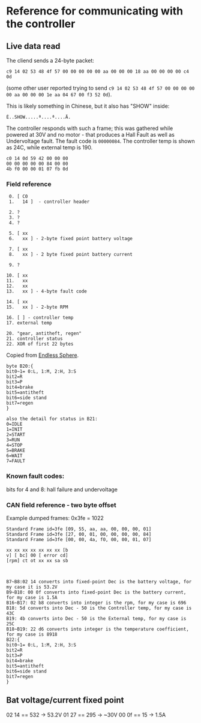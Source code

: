# Reference for communicating with the controller

## Live data read

The cliend sends a 24-byte packet:

```
c9 14 02 53 48 4f 57 00 00 00 00 00 aa 00 00 00 18 aa 00 00 00 00 c4 0d
```

(some other user reported trying to send `c9 14 02 53 48 4f 57 00 00 00 00 00 aa 00 00 00 1e aa 04 67 00 f3 52 0d`).

This is likely something in Chinese, but it also has "SHOW" inside:
```
É..SHOW.....ª....ª....Ä.
```

The controller responds with such a frame; this was gathered while powered at 30V and no motor - that produces
a Hall Fault as well as Undervoltage fault. The fault code is `00000084`. The controller temp is shown as 24C, while
external temp is 190.

```
c0 14 0d 59 42 00 00 00
00 00 00 00 00 84 00 00
4b f0 00 00 01 07 fb 0d
```

### Field reference

```
 0. [ C0 
 1.   14 ]  - controller header

 2. ?
 3. ?
 4. ?

 5. [ xx
 6.   xx ] - 2-byte fixed point battery voltage

 7. [ xx
 8.   xx ] - 2 byte fixed point battery current

 9. ?

10. [ xx
11.   xx
12.   xx
13.   xx ] - 4-byte fault code

14. [ xx
15.   xx ] - 2-byte RPM

16. [ ] - controller temp
17. external temp

20. "gear, antitheft, regen"
21. controller status
22. XOR of first 22 bytes

```

Copied from [Endless Sphere](https://endless-sphere.com/sphere/threads/votol-serial-communication-protocol.112970/).
```
byte B20:{
bit0~1= 0:L, 1:M, 2:H, 3:S
bit2=R
bit3=P
bit4=brake
bit5=antitheft
bit6=side stand
bit7=regen
}

also the detail for status in B21:
0=IDLE
1=INIT
2=START
3=RUN
4=STOP
5=BRAKE
6=WAIT
7=FAULT
```

### Known fault codes:

bits for 4 and 8: hall failure and undervoltage

### CAN field reference - two byte offset

Example dumped frames:
0x3fe = 1022

```
Standard Frame id=3fe [09, 55, aa, aa, 00, 00, 00, 01]
Standard Frame id=3fe [27, 00, 01, 00, 00, 00, 00, 84]
Standard Frame id=3fe [00, 00, 4a, f0, 00, 00, 01, 07]

xx xx xx xx xx xx xx [b
v] [ bc] 00 [ error cd]
[rpm] ct ot xx xx sa sb



```

```
B7~B8:02 14 converts into fixed-point Dec is the battery voltage, for my case it is 53.2V
B9~B10: 00 0f converts into fixed-point Dec is the battery current, for my case is 1.5A
B16~B17: 02 b8 converts into integer is the rpm, for my case is 696
B18: 5d converts into Dec - 50 is the Controller temp, for my case is 43C
B19: 4b converts into Dec - 50 is the External temp, for my case is 25C
B18~B19: 22 d6 converts into integer is the temperature coefficient, for my case is 8918
B22:{
bit0~1= 0:L, 1:M, 2:H, 3:S
bit2=R
bit3=P
bit4=brake
bit5=antitheft
bit6=side stand
bit7=regen
}
```

## Bat voltage/current fixed point

02 14 == 532 -> 53.2V
01 27 == 295 -> ~30V
00 0f == 15 -> 1.5A
